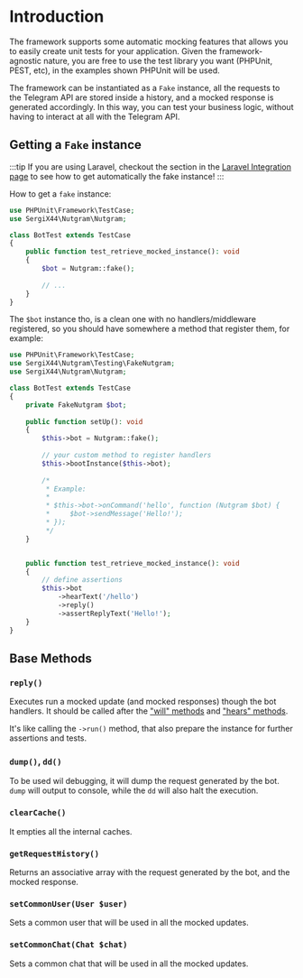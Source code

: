 # Introduction

The framework supports some automatic mocking features that allows you to easily create unit tests for your application.
Given the framework-agnostic nature, you are free to use the test library you want (PHPUnit, PEST, etc), in the examples shown PHPUnit will be used.

The framework can be instantiated as a `Fake` instance, all the requests to the Telegram API are stored inside a history, and a mocked response is generated accordingly.
In this way, you can test your business logic, without having to interact at all with the Telegram API.

## Getting a `Fake` instance

:::tip
If you are using Laravel, checkout the section in the [Laravel Integration page](configuration/laravel.md#testing) to see
how to get automatically the fake instance!
:::

How to get a `fake` instance:

```php
use PHPUnit\Framework\TestCase;
use SergiX44\Nutgram\Nutgram;

class BotTest extends TestCase
{
    public function test_retrieve_mocked_instance(): void
    {
        $bot = Nutgram::fake();
        
        // ...
    }
}
```

The `$bot` instance tho, is a clean one with no handlers/middleware registered, so you should have somewhere a method
that register them, for example:

```php
use PHPUnit\Framework\TestCase;
use SergiX44\Nutgram\Testing\FakeNutgram;
use SergiX44\Nutgram\Nutgram;

class BotTest extends TestCase
{
    private FakeNutgram $bot;
    
    public function setUp(): void 
    {
        $this->bot = Nutgram::fake();
        
        // your custom method to register handlers
        $this->bootInstance($this->bot);
        
        /*
         * Example:
         * 
         * $this->bot->onCommand('hello', function (Nutgram $bot) {
         *     $bot->sendMessage('Hello!');
         * });
         */
    }


    public function test_retrieve_mocked_instance(): void
    {
        // define assertions
        $this->bot
            ->hearText('/hello')
            ->reply()
            ->assertReplyText('Hello!');
    }
}
```

## Base Methods

### `reply()`

Executes run a mocked update (and mocked responses) though the bot handlers.
It should be called after the ["will" methods](mocking.mdx) and ["hears" methods](hearing.mdx).

It's like calling the `->run()` method, that also prepare the instance for further assertions and tests.

### `dump()`, `dd()`

To be used wil debugging, it will dump the request generated by the bot. `dump` will output to console, while the `dd`
will also halt the execution.

### `clearCache()`

It empties all the internal caches.

### `getRequestHistory()`

Returns an associative array with the request generated  by the bot, and the mocked response.

### `setCommonUser(User $user)`

Sets a common user that will be used in all the mocked updates.

### `setCommonChat(Chat $chat)`

Sets a common chat that will be used in all the mocked updates.